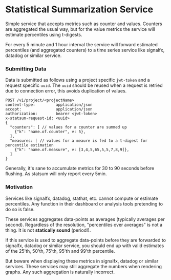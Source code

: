 Statistical Summarization Service
=================================

Simple service that accepts metrics such as counter and values. Counters are
aggregated the usual way, but for the value metrics the service will estimate
percentiles using t-digests.

For every 5 minute and 1 hour interval the service will forward estimated
percentiles (and aggregated counters) to a time series service like signalfx,
datadog or similar service.

### Submitting Data

Data is submitted as follows using a project specific `jwt-token` and a request specific `uuid`.
The `uuid` should be reused when a request is retried due to connection error, this avoids duplication of values.

```
POST /v1/project/<projectName>
content-type:         application/json
accept:               application/json
authorization:        bearer <jwt-token>
x-statsum-request-id: <uuid>
{
  "counters": [ // values for a counter are summed up
    {"k": "name.of.counter", v: 5},
  ],
  "measures: [ // values for a meaure is fed to a t-digest for percentile estimation
    {"k": "name.of.measure", v: [3,4,5,65,5,5,7,8,9]},
  ]
}
```

Generally, it's sane to accumulate metrics for 30 to 90 seconds before flushing. As statsum will only report every 5min.

### Motivation
Services like signalfx, datadog, stathat, etc. cannot compute or estimate
percentiles. Any function in their dashboard or analysis tools pretending to do
so is false.

These services aggregates data-points as averages (typically averages per second).
Regardless of the resolution, "percentiles over averages" is not a thing.
It is not **statically sound** (period!).

If this service is used to aggregate data-points before they are forwarded to
signalfx, datadog or similar service, you should end up with valid estimates of
the 25'th, 50'th, 75'th, 95'th and 99'th percentile.

But beware when displaying these metrics in signalfx, datadog or similar
services. These services may still aggregate the numbers when rendering graphs.
Any such aggregation is naturally incorrect.
